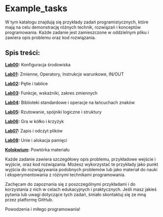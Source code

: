 # Example_tasks

W tym katalogu znajdują się przykłady zadań programistycznych, które mają na celu demonstrację różnych technik, rozwiązań i konceptów programowania. Każde zadanie jest zamieszczone w oddzielnym pliku i zawiera opis problemu oraz kod rozwiązania.

## **Spis treści:**
**[Lab00](https://github.com/dawidolko/Programming-C/tree/main/Example_tasks/simple%20tasks):** Konfiguracja środowiska

**[Lab01](https://github.com/dawidolko/Programming-C/tree/main/Example_tasks/Lab1):** Zmienne, Operatory, Instrukcje warunkowe, IN/OUT

**[Lab02](https://github.com/dawidolko/Programming-C/tree/main/Example_tasks/Lab2):** Pętle i tablice

**[Lab03](https://github.com/dawidolko/Programming-C/tree/main/Example_tasks/Lab3):** Funkcje, wskaźniki, zakres zmiennych

**[Lab04](https://github.com/dawidolko/Programming-C/tree/main/Example_tasks/Lab4):** Biblioteki standardowe i operacje na łańcuchach znaków

**[Lab05](https://github.com/dawidolko/Programming-C/tree/main/Example_tasks/Lab5):** Rzutowanie, spójniki logiczne i struktury

**[Lab06](https://github.com/dawidolko/Programming-C/tree/main/Example_tasks/Lab6):** Gra w kółko i krzyżyk

**[Lab07](https://github.com/dawidolko/Programming-C/tree/main/Example_tasks/Lab7):** Zapis i odczyt plików

**[Lab08](https://github.com/dawidolko/Programming-C/tree/main/Example_tasks/Lab8):** Unie i alokacja pamięci

**[Kolokwium](https://github.com/dawidolko/Programming-C/tree/main/Example_tasks/kolokwium2):** Powtórka materiału

Każde zadanie zawiera szczegółowy opis problemu, przykładowe wejście i wyjście, oraz kod rozwiązania. Możesz wykorzystać te przykłady jako punkt wyjścia do rozwiązywania podobnych problemów lub jako materiał do nauki i eksperymentowania z różnymi technikami programowania.

Zachęcam do zapoznania się z poszczególnymi przykładami i do korzystania z nich w celach edukacyjnych i praktycznych. Jeśli masz jakieś pytania lub uwagi dotyczące tych zadań, śmiało skontaktuj się ze mną przez platformę GitHub.

Powodzenia i miłego programowania!

